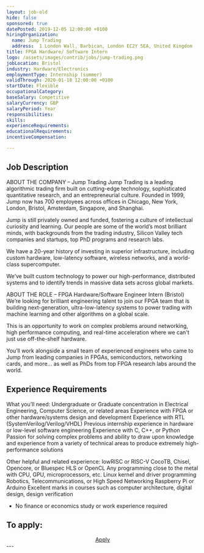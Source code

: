 ```yaml
---
layout: job-old
hide: false
sponsored: true
datePosted: 2019-12-05 12:00:00 +0100
hiringOrganization:
  name: Jump Trading
  address:  1 London Wall, Barbican, London EC2Y 5EA, United Kingdom
title: FPGA Hardware/ Software Intern
logo: /assets/images/contrib/jobs/jump-trading.png
jobLocation: Bristol
industry: Hardware/Electronics
employmentType: Internship (summer)
validThrough: 2020-01-18 12:00:00 +0100
startDate: Flexible
occupationalCategory:
baseSalary: Competitive
salaryCurrency: GBP
salaryPeriod: Year
responsibilities:
skills:
experienceRequirements:
educationalRequirements:
incentiveCompensation:

---
```


## Job Description
ABOUT THE COMPANY – Jump Trading
Jump Trading is a leading algorithmic trading firm built on cutting-edge technology, sophisticated quantitative research, and an entrepreneurial culture. Founded in 1999, Jump now has 700 employees across offices in Chicago, New York, London, Bristol, Amsterdam, Singapore, and Shanghai.

Jump is still privately owned and funded, fostering a culture of intellectual curiosity and learning. Our people are some of the world’s most brilliant minds, with backgrounds from the trading industry, Silicon Valley tech companies and startups, top PhD programs and research labs.

We have a 20-year history of investing in superior infrastructure, including custom hardware, low-latency software, wireless networks, and a world-class supercomputer.

We’ve built custom technology to power our high-performance, distributed systems and to identify trends in massive data sets across global markets.

ABOUT THE ROLE – FPGA Hardware/Software Engineer Intern (Bristol)
We’re looking for brilliant engineering talent to join our FPGA team that is building next-generation, ultra-low-latency systems to power trading with machine learning and other algorithms on a global scale. 

This is an opportunity to work on complex problems around networking, high performance computing, and real-time acceleration where we can't just use off-the-shelf hardware. 

You’ll work alongside a small team of experienced engineers who came to Jump from leading companies in FPGAs, semiconductors, networking cards, and more… as well as PhDs from top FPGA research labs around the world. 

## Experience Requirements
What you’ll need:
Undergraduate or Graduate concentration in Electrical Engineering, Computer Science, or related areas 
Experience with FPGA or other hardware/systems design and development
Experience with RTL (SystemVerilog/Verilog/VHDL) 
Previous internship experience in hardware or low-level software engineering
Experience with C, C++, or Python
Passion for solving complex problems and ability to draw upon knowledge and experience from a variety of technical areas to produce extremely high-performance solutions

Other helpful and related experience:
lowRISC or RISC-V
CocoTB, Chisel, Opencore, or Bluespec
HLS or OpenCL 
Any programming close to the metal with CPU, GPU, microprocessors, etc.
Linux kernel and driver programming
Robotics, Telecommunications, or High Speed Networking 
Raspberry Pi or Arduino 
Excellent marks in courses such as computer architecture, digital design, design verification

* No finance or economics study or work experience required

## To apply:

<div class="to-apply" style="text-align: center">
  <a class="btn btn--dark" style="margin: 20px" href="https://www.jumptrading.com/apply.html?gh_jid=1803025">
    Apply
  </a>
</div>
---

